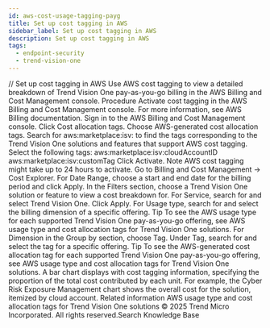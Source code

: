 ```yaml
---
id: aws-cost-usage-tagging-payg
title: Set up cost tagging in AWS
sidebar_label: Set up cost tagging in AWS
description: Set up cost tagging in AWS
tags:
  - endpoint-security
  - trend-vision-one
---
```


/*<![CDATA[*/ $('#title').html($('meta[name=map-description]').attr('content')); /*]]>*/ Set up cost tagging in AWS Use AWS cost tagging to view a detailed breakdown of Trend Vision One pay-as-you-go billing in the AWS Billing and Cost Management console. Procedure Activate cost tagging in the AWS Billing and Cost Management console. For more information, see AWS Billing documentation. Sign in to the AWS Billing and Cost Management console. Click Cost allocation tags. Choose AWS-generated cost allocation tags. Search for aws:marketplace:isv: to find the tags corresponding to the Trend Vision One solutions and features that support AWS cost tagging. Select the following tags: aws:marketplace:isv:cloudAccountID aws:marketplace:isv:customTag Click Activate. Note AWS cost tagging might take up to 24 hours to activate. Go to Billing and Cost Management → Cost Explorer. For Date Range, choose a start and end date for the billing period and click Apply. In the Filters section, choose a Trend Vision One solution or feature to view a cost breakdown for. For Service, search for and select Trend Vision One. Click Apply. For Usage type, search for and select the billing dimension of a specific offering. Tip To see the AWS usage type for each supported Trend Vision One pay-as-you-go offering, see AWS usage type and cost allocation tags for Trend Vision One solutions. For Dimension in the Group by section, choose Tag. Under Tag, search for and select the tag for a specific offering. Tip To see the AWS-generated cost allocation tag for each supported Trend Vision One pay-as-you-go offering, see AWS usage type and cost allocation tags for Trend Vision One solutions. A bar chart displays with cost tagging information, specifying the proportion of the total cost contributed by each unit. For example, the Cyber Risk Exposure Management chart shows the overall cost for the solution, itemized by cloud account. Related information AWS usage type and cost allocation tags for Trend Vision One solutions © 2025 Trend Micro Incorporated. All rights reserved.Search Knowledge Base